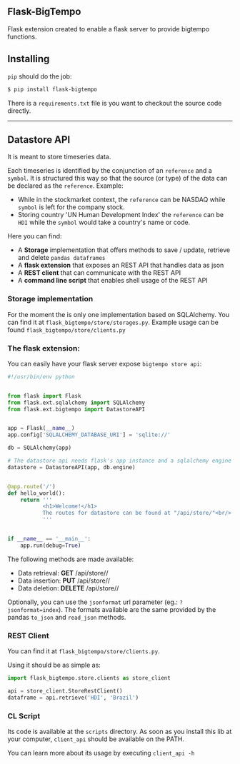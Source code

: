 Flask-BigTempo
--------------

Flask extension created to enable a flask server to provide bigtempo functions.

## Installing

`pip` should do the job:
```bash
$ pip install flask-bigtempo
```

There is a `requirements.txt` file is you want to checkout the source code directly.

-------------------------------------------------------------------------------

## Datastore API
It is meant to store timeseries data.

Each timeseries is identified by the conjunction of an `reference` and a `symbol`.
It is structured this way so that the source (or type) of the data can be declared as the `reference`.
Example:
- While in the stockmarket context, the `reference` can be NASDAQ while `symbol` is left for the company stock.
- Storing country 'UN Human Development Index' the `reference` can be `HDI` while the `symbol` would take a country's name or code.

Here you can find:

- A __Storage__ implementation that offers methods to save / update, retrieve and delete `pandas dataframes`
- A __flask extension__ that exposes an REST API that handles data as json
- A __REST client__ that can communicate with the REST API
- A __command line script__ that enables shell usage of the REST API

### Storage implementation
For the moment the is only one implementation based on SQLAlchemy.
You can find it at `flask_bigtempo/store/storages.py`.
Example usage can be found `flask_bigtempo/store/clients.py`


### The flask extension:
You can easily have your flask server expose `bigtempo store api`:
```python
#!/usr/bin/env python


from flask import Flask
from flask.ext.sqlalchemy import SQLAlchemy
from flask.ext.bigtempo import DatastoreAPI


app = Flask(__name__)
app.config['SQLALCHEMY_DATABASE_URI'] = 'sqlite://'

db = SQLAlchemy(app)

# The datastore api needs flask's app instance and a sqlalchemy engine
datastore = DatastoreAPI(app, db.engine)


@app.route('/')
def hello_world():
    return '''
           <h1>Welcome!</h1>
           The routes for datastore can be found at "/api/store/"<br/>
           '''


if __name__ == '__main__':
    app.run(debug=True)
```

The following methods are made available:

- Data retrieval: __GET__ /api/store/<reference>/<symbol>
- Data insertion: __PUT__ /api/store/<reference>/<symbol>
- Data deletion: __DELETE__ /api/store/<reference>/<symbol>

Optionally, you can use the `jsonformat` url parameter (eg.: `?jsonformat=index`).
The formats available are the same provided by the pandas `to_json` and `read_json` methods.


### REST Client
You can find it at `flask_bigtempo/store/clients.py`.

Using it should be as simple as:
```python
import flask_bigtempo.store.clients as store_client

api = store_client.StoreRestClient()
dataframe = api.retrieve('HDI', 'Brazil')
```


### CL Script
Its code is available at the `scripts` directory.
As soon as you install this lib at your computer, `client_api` should be available on the PATH.

You can learn more about its usage by executing `client_api -h`
